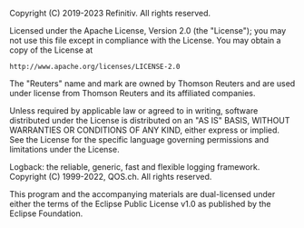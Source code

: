 Copyright (C) 2019-2023 Refinitiv. All rights reserved.

Licensed under the Apache License, Version 2.0 (the "License");
you may not use this file except in compliance with the License.
You may obtain a copy of the License at

    http://www.apache.org/licenses/LICENSE-2.0

The "Reuters" name and mark are owned by Thomson Reuters and are used under license from Thomson Reuters and its affiliated companies.

Unless required by applicable law or agreed to in writing, software
distributed under the License is distributed on an "AS IS" BASIS,
WITHOUT WARRANTIES OR CONDITIONS OF ANY KIND, either express or implied.
See the License for the specific language governing permissions and
limitations under the License.

Logback: the reliable, generic, fast and flexible logging framework.
Copyright (C) 1999-2022, QOS.ch. All rights reserved.

This program and the accompanying materials are dual-licensed under
either the terms of the Eclipse Public License v1.0 as published by
the Eclipse Foundation.